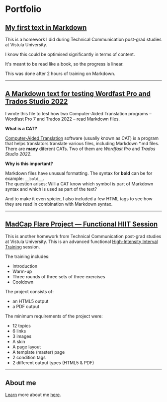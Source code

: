 Portfolio
===

## [My first text in Markdown](./Project-Woźnikowski-2022-11-27.md)

This is a homework I did during Technical Communication post-grad studies at Vistula University.

I know this could be optimised significantly in terms of content.

It's meant to be read like a book, so the progress is linear.

This was done after 2 hours of training on Markdown.

---

## [A Markdown text for testing Wordfast Pro and Trados Studio 2022](./Markdown-in-CAT-test.md)

I wrote this file to test how two Computer-Aided Translation programs – Wordfast Pro 7 and Trados 2022 – read Markdown files.

**What is a CAT?**

[Computer-Aided Translation](https://en.wikipedia.org/wiki/Computer-assisted_translation) software (usually known as CAT) is a program that helps translators translate various files, including Markdown \*.md files.
There are **many** diferent CATs. Two of them are *Wordfast Pro* and *Trados Studio 2022*.

**Why is this important?**

Markdown files have unusual formatting. The syntax for __bold__ can be for example: `__bold__`.  
The question arises: Will a CAT know which symbol is part of Markdown syntax and which is used as part of the text?

And to make it even spicier, I also included a few HTML tags to see how they are read in combination with Markdown syntax.

---

## [MadCap Flare Project — Functional HIIT Session](https://pj-woz.github.io/MCF-Zaliczenie/)

This is another homework from Technical Communication post-grad studies at Vistula University. This is an advanced functional [High-Intensity Interval Training](https://en.wikipedia.org/wiki/High-intensity_interval_training) session.

The training includes:
- Introduction
- Warm-up
- Three rounds of three sets of three exercises
- Cooldown

The project consists of:
- an HTML5 output
- a PDF output

The minimum requirements of the project were:
- 12 topics
- 6 links
- 3 images
- A skin
- A page layout
- A template (master) page
- 2 condition tags
- 2 different output types (HTML5 & PDF)

---

## About me

[Learn](./Markdown-in-CAT-test-2.md) more about me [here](./ABOUT.md).

